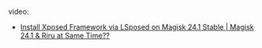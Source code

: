 
video:
- [Install Xposed Framework via LSposed on Magisk 24.1 Stable | Magisk 24.1 & Riru at Same Time??](https://youtu.be/mPGijHRSE6M)
